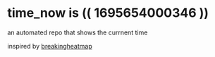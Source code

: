 # time_now is (( 1695654000346 ))

an automated repo that shows the currnent time

inspired by [breakingheatmap](https://github.com/breakingheatmap/breakingheatmap)